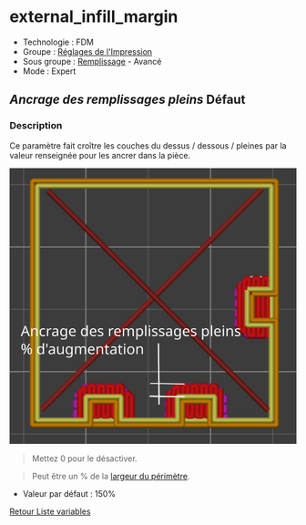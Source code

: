 # external_infill_margin

* Technologie : FDM
* Groupe : [Réglages de l'Impression](../print_settings/print_settings.md)
* Sous groupe : [Remplissage](../print_settings/print_settings.md#remplissage) - Avancé
* Mode : Expert

## *Ancrage des remplissages pleins* Défaut

### Description

Ce paramètre fait croître les couches du dessus / dessous / pleines par la valeur renseignée pour les ancrer dans la pièce.

![Ancrage des remplissages pleins](./images/external_infill_margin/001.svg)

> Mettez 0 pour le désactiver. 

> Peut être un % de la [largeur du périmètre](perimeter_extrusion_width.md).

* Valeur par défaut : 150%

[Retour Liste variables](variable_list.md)